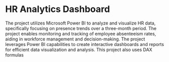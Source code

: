 # HR Analytics Dashboard
The project utilizes Microsoft Power BI to analyze and visualize HR data, specifically focusing on presence trends over a three-month period. 
The project enables monitoring and tracking of employee absenteeism rates, aiding in workforce management and decision-making. 
The project leverages Power BI capabilities to create interactive dashboards and reports for efficient data visualization and analysis.
This project also uses DAX formulas 
